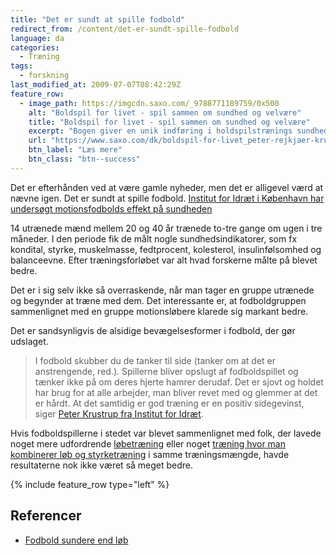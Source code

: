 ```yaml
---
title: "Det er sundt at spille fodbold"
redirect_from: /content/det-er-sundt-spille-fodbold
language: da
categories:
  - Træning
tags:
  - forskning
last_modified_at: 2009-07-07T08:42:29Z
feature_row:
  - image_path: https://imgcdn.saxo.com/_9788771189759/0x500
    alt: "Boldspil for livet - spil sammen om sundhed og velvære"
    title: "Boldspil for livet - spil sammen om sundhed og velvære"
    excerpt: "Bogen giver en unik indføring i holdspilstrænings sundhedsfremmende effekter dokumenteret gennem mange års forskning og specifikt fem år i regi af Center for Holdspil og Sundhed – et internationalt anerkendt forsknings- og videnscenter ved Københavns Universitet."
    url: "https://www.saxo.com/dk/boldspil-for-livet_peter-rejkjaer-krustrupjens-bangsbo_haeftet_9788771189759"
    btn_label: "Læs mere"
    btn_class: "btn--success"
---
```


Det er efterhånden ved at være gamle nyheder, men det er alligevel værd at nævne igen. Det er sundt at spille fodbold. [Institut for Idræt i København har undersøgt motionsfodbolds effekt på sundheden](http://www.ifi.ku.dk/)

14 utrænede mænd mellem 20 og 40 år trænede to-tre gange om ugen i tre måneder. I den periode fik de målt nogle sundhedsindikatorer, som fx kondital, styrke, muskelmasse, fedtprocent, kolesterol, insulinfølsomhed og balanceevne. Efter træningsforløbet var alt hvad forskerne målte på blevet bedre.

Det er i sig selv ikke så overraskende, når man tager en gruppe utrænede og begynder at træne med dem. Det interessante er, at fodboldgruppen sammenlignet med en gruppe motionsløbere klarede sig markant bedre.

Det er sandsynligvis de alsidige bevægelsesformer i fodbold, der gør udslaget.

> I fodbold skubber du de tanker til side (tanker om at det er anstrengende, red.). Spillerne bliver opslugt af fodboldspillet og tænker ikke på om deres hjerte hamrer derudaf. Det er sjovt og holdet har brug for at alle arbejder, man bliver revet med og glemmer at det er hårdt. At det samtidig er god træning er en positiv sidegevinst, siger [Peter Krustrup fra Institut for Idræt](http://www.ifi.ku.dk/Forskning/projekter/integreret_fysiologi/pk_fodbold_maend/motionsfodbold/).

Hvis fodboldspillerne i stedet var blevet sammenlignet med folk, der lavede noget mere udfordrende [løbetræning](http://motionsplan.dk/artikel/4-minutters-haard-intervaltraening-bedre-end-en-times-moderat-loeb) eller noget [træning hvor man kombinerer løb og styrketræning](https://www.motionsplan.dk/artikel/bedste-kombination-af-loeb-og-styrketraening/) i samme træningsmængde, havde resultaterne nok ikke været så meget bedre.

{% include feature_row type="left" %}

## Referencer

- [Fodbold sundere end løb](http://www.kropogfysik.dk/Default.aspx?ID=143&M=News&PID=257&NewsID=3656)
